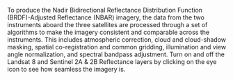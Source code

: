  To produce the Nadir Bidirectional Reflectance Distribution Function (BRDF)-Adjusted Reflectance (NBAR) imagery, the data from the two instruments aboard the three satellites are processed through a set of algorithms to make the imagery consistent and comparable across the instruments. This includes atmospheric correction, cloud and cloud-shadow masking, spatial co-registration and common gridding, illumination and view angle normalization, and spectral bandpass adjustment. Turn on and off the Landsat 8 and Sentinel 2A & 2B Reflectance layers by clicking on the eye icon to see how seamless the imagery is.


